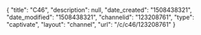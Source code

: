 {
    "title": "C46",
    "description": null,
    "date_created": "1508438321",
    "date_modified": "1508438321",
    "channelid": "123208761",
    "type": "captivate",
    "layout": "channel",
    "url": "\/c\/c46\/123208761"
}